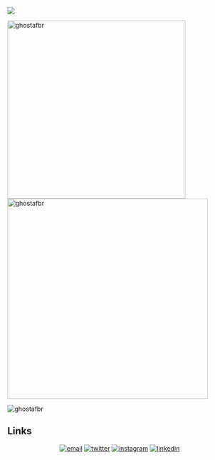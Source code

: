<!-- ![](https://github.com/matyo91/matyo91/raw/main/assets/github.gif) -->
![](https://github.com/ghostafbr/ghostafbr/raw/master/img/gitIntrobig.gif)



<!-- <p align="center">
  <img src="https://media.giphy.com/media/yjos61Qgsy17q/giphy.gif">
</p> -->

<p><img align="left" src="https://github-readme-stats.vercel.app/api/top-langs?username=ghostafbr&show_icons=true&locale=en&layout=compact" alt="ghostafbr" width="400px" /></p>

<p>&nbsp;<img align="center" src="https://github-readme-stats.vercel.app/api?username=ghostafbr&show_icons=true&locale=en" alt="ghostafbr" width="450px"/></p>

<p><img align="center" src="https://github-readme-streak-stats.herokuapp.com/?user=ghostafbr&" alt="ghostafbr" /></p>

<!-- <br/><br/><br/><br/><br/><br/><br/><br/><br/> -->

## Links
<p align="center" >
  <a href="mailto:andres.fbramirez@gmail.com"><img src="https://img.icons8.com/color/96/000000/gmail.png" alt="email"/></a>
  <a href="https://twitter.com/afbrf"><img src="https://img.icons8.com/color/96/000000/twitter-squared.png" alt="twitter"/></a>
  <a href="https://www.instagram.com/ghostafbr/"><img src="https://img.icons8.com/color/96/000000/instagram-new.png" alt="instagram"/></a>
  <a href="https://www.linkedin.com/in/andr%C3%A9s-felipe-bola%C3%B1os-ramirez/"><img src="https://img.icons8.com/color/96/000000/linkedin.png" alt="linkedin"/></a>
  <!-- <a href="https://medium.com/@matyo91"><img src="https://img.icons8.com/color/96/000000/medium-logo.png" alt="medium"/></a> -->
</p>
